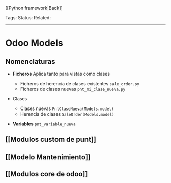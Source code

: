 [[Python framework|Back]]

Tags: 
Status: 
Related: 

___

# Odoo Models

## Nomenclaturas

- **Ficheros**
	Aplica tanto para vistas como clases
	- Ficheros de herencia de clases existentes
		`sale_order.py`
	- Ficheros de clases nuevas
		`pnt_mi_clase_nueva.py`

- Clases
	- Clases nuevas
		`PntClaseNueva(Models.model)`
	- Herencia de clases
		`SaleOrder(Models.model)`

- **Variables**
	`pnt_variable_nueva`

## [[Modulos custom de punt]]

## [[Modelo Mantenimiento]]

## [[Modulos core de odoo]]



